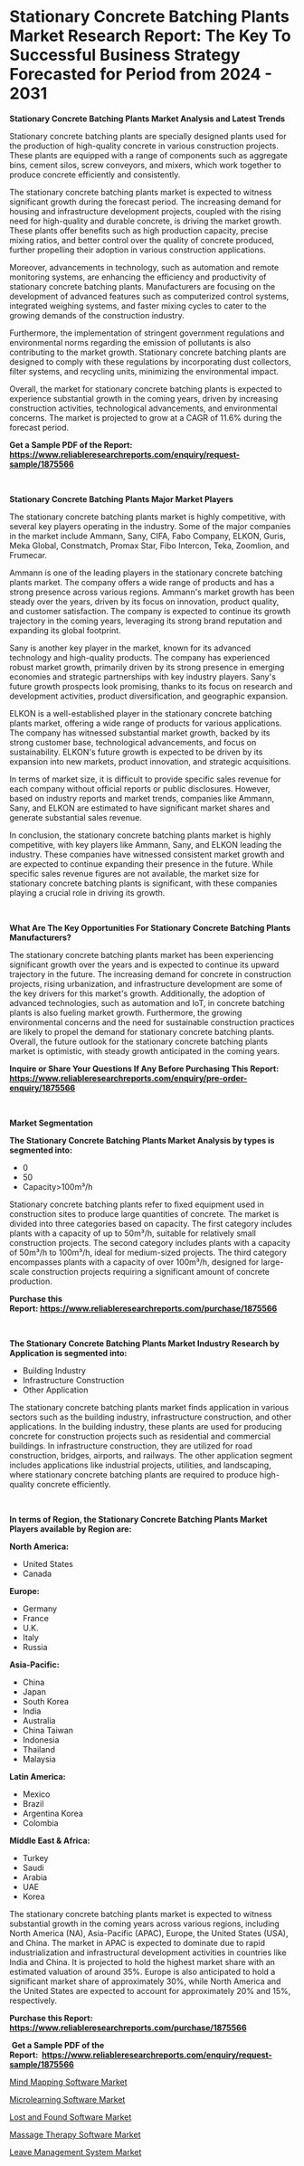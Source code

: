 <p><h1>Stationary Concrete Batching Plants Market Research Report: The Key To Successful Business Strategy Forecasted for Period from 2024 - 2031</h1></p><p><strong>Stationary Concrete Batching Plants Market Analysis and Latest Trends</strong></p>
<p><p>Stationary concrete batching plants are specially designed plants used for the production of high-quality concrete in various construction projects. These plants are equipped with a range of components such as aggregate bins, cement silos, screw conveyors, and mixers, which work together to produce concrete efficiently and consistently.</p><p>The stationary concrete batching plants market is expected to witness significant growth during the forecast period. The increasing demand for housing and infrastructure development projects, coupled with the rising need for high-quality and durable concrete, is driving the market growth. These plants offer benefits such as high production capacity, precise mixing ratios, and better control over the quality of concrete produced, further propelling their adoption in various construction applications.</p><p>Moreover, advancements in technology, such as automation and remote monitoring systems, are enhancing the efficiency and productivity of stationary concrete batching plants. Manufacturers are focusing on the development of advanced features such as computerized control systems, integrated weighing systems, and faster mixing cycles to cater to the growing demands of the construction industry.</p><p>Furthermore, the implementation of stringent government regulations and environmental norms regarding the emission of pollutants is also contributing to the market growth. Stationary concrete batching plants are designed to comply with these regulations by incorporating dust collectors, filter systems, and recycling units, minimizing the environmental impact.</p><p>Overall, the market for stationary concrete batching plants is expected to experience substantial growth in the coming years, driven by increasing construction activities, technological advancements, and environmental concerns. The market is projected to grow at a CAGR of 11.6% during the forecast period.</p></p>
<p><strong>Get a Sample PDF of the Report:&nbsp; <a href="https://www.reliableresearchreports.com/enquiry/request-sample/1875566">https://www.reliableresearchreports.com/enquiry/request-sample/1875566</a></strong></p>
<p>&nbsp;</p>
<p><strong>Stationary Concrete Batching Plants Major Market Players</strong></p>
<p><p>The stationary concrete batching plants market is highly competitive, with several key players operating in the industry. Some of the major companies in the market include Ammann, Sany, CIFA, Fabo Company, ELKON, Guris, Meka Global, Constmatch, Promax Star, Fibo Intercon, Teka, Zoomlion, and Frumecar.</p><p>Ammann is one of the leading players in the stationary concrete batching plants market. The company offers a wide range of products and has a strong presence across various regions. Ammann's market growth has been steady over the years, driven by its focus on innovation, product quality, and customer satisfaction. The company is expected to continue its growth trajectory in the coming years, leveraging its strong brand reputation and expanding its global footprint.</p><p>Sany is another key player in the market, known for its advanced technology and high-quality products. The company has experienced robust market growth, primarily driven by its strong presence in emerging economies and strategic partnerships with key industry players. Sany's future growth prospects look promising, thanks to its focus on research and development activities, product diversification, and geographic expansion.</p><p>ELKON is a well-established player in the stationary concrete batching plants market, offering a wide range of products for various applications. The company has witnessed substantial market growth, backed by its strong customer base, technological advancements, and focus on sustainability. ELKON's future growth is expected to be driven by its expansion into new markets, product innovation, and strategic acquisitions.</p><p>In terms of market size, it is difficult to provide specific sales revenue for each company without official reports or public disclosures. However, based on industry reports and market trends, companies like Ammann, Sany, and ELKON are estimated to have significant market shares and generate substantial sales revenue.</p><p>In conclusion, the stationary concrete batching plants market is highly competitive, with key players like Ammann, Sany, and ELKON leading the industry. These companies have witnessed consistent market growth and are expected to continue expanding their presence in the future. While specific sales revenue figures are not available, the market size for stationary concrete batching plants is significant, with these companies playing a crucial role in driving its growth.</p></p>
<p>&nbsp;</p>
<p><strong>What Are The Key Opportunities For Stationary Concrete Batching Plants Manufacturers?</strong></p>
<p><p>The stationary concrete batching plants market has been experiencing significant growth over the years and is expected to continue its upward trajectory in the future. The increasing demand for concrete in construction projects, rising urbanization, and infrastructure development are some of the key drivers for this market's growth. Additionally, the adoption of advanced technologies, such as automation and IoT, in concrete batching plants is also fueling market growth. Furthermore, the growing environmental concerns and the need for sustainable construction practices are likely to propel the demand for stationary concrete batching plants. Overall, the future outlook for the stationary concrete batching plants market is optimistic, with steady growth anticipated in the coming years.</p></p>
<p><strong>Inquire or Share Your Questions If Any Before Purchasing This Report: <a href="https://www.reliableresearchreports.com/enquiry/pre-order-enquiry/1875566">https://www.reliableresearchreports.com/enquiry/pre-order-enquiry/1875566</a></strong></p>
<p>&nbsp;</p>
<p><strong>Market Segmentation</strong></p>
<p><strong>The Stationary Concrete Batching Plants Market Analysis by types is segmented into:</strong></p>
<p><ul><li>0<Capacity≤50m³/h</li><li>50<Capacity≤100m³/h</li><li>Capacity>100m³/h</li></ul></p>
<p><p>Stationary concrete batching plants refer to fixed equipment used in construction sites to produce large quantities of concrete. The market is divided into three categories based on capacity. The first category includes plants with a capacity of up to 50m³/h, suitable for relatively small construction projects. The second category includes plants with a capacity of 50m³/h to 100m³/h, ideal for medium-sized projects. The third category encompasses plants with a capacity of over 100m³/h, designed for large-scale construction projects requiring a significant amount of concrete production.</p></p>
<p><strong>Purchase this Report:&nbsp;<a href="https://www.reliableresearchreports.com/purchase/1875566">https://www.reliableresearchreports.com/purchase/1875566</a></strong></p>
<p>&nbsp;</p>
<p><strong>The Stationary Concrete Batching Plants Market Industry Research by Application is segmented into:</strong></p>
<p><ul><li>Building Industry</li><li>Infrastructure Construction</li><li>Other Application</li></ul></p>
<p><p>The stationary concrete batching plants market finds application in various sectors such as the building industry, infrastructure construction, and other applications. In the building industry, these plants are used for producing concrete for construction projects such as residential and commercial buildings. In infrastructure construction, they are utilized for road construction, bridges, airports, and railways. The other application segment includes applications like industrial projects, utilities, and landscaping, where stationary concrete batching plants are required to produce high-quality concrete efficiently.</p></p>
<p>&nbsp;</p>
<p><strong>In terms of Region, the Stationary Concrete Batching Plants Market Players available by Region are:</strong></p>
<p>
    <p> <strong> North America: </strong>
        <ul>
            <li>United States</li>
            <li>Canada</li>
        </ul>
        </p> 
    <p> <strong> Europe: </strong>
        <ul>
            <li>Germany</li>
            <li>France</li>
            <li>U.K.</li>
            <li>Italy</li>
            <li>Russia</li>
        </ul>
        </p> 
    <p> <strong> Asia-Pacific: </strong>
        <ul>
            <li>China</li>
            <li>Japan</li>
            <li>South Korea</li>
            <li>India</li>
            <li>Australia</li>
            <li>China Taiwan</li>
            <li>Indonesia</li>
            <li>Thailand</li>
            <li>Malaysia</li>
        </ul>
        </p> 
    <p> <strong> Latin America: </strong>
        <ul>
            <li>Mexico</li>
            <li>Brazil</li>
            <li>Argentina Korea</li>
            <li>Colombia</li>
        </ul>
        </p> 
    <p> <strong> Middle East & Africa: </strong>
        <ul>
            <li>Turkey</li>
            <li>Saudi</li>
            <li>Arabia</li>
            <li>UAE</li>
            <li>Korea</li>
        </ul>
    </p>
    </p>
<p><p>The stationary concrete batching plants market is expected to witness substantial growth in the coming years across various regions, including North America (NA), Asia-Pacific (APAC), Europe, the United States (USA), and China. The market in APAC is expected to dominate due to rapid industrialization and infrastructural development activities in countries like India and China. It is projected to hold the highest market share with an estimated valuation of around 35%. Europe is also anticipated to hold a significant market share of approximately 30%, while North America and the United States are expected to account for approximately 20% and 15%, respectively.</p></p>
<p><strong>Purchase this Report: <a href="https://www.reliableresearchreports.com/purchase/1875566">https://www.reliableresearchreports.com/purchase/1875566</a></strong></p>
<p>&nbsp;<strong>Get a Sample PDF of the Report:&nbsp;&nbsp;<a href="https://www.reliableresearchreports.com/enquiry/request-sample/1875566">https://www.reliableresearchreports.com/enquiry/request-sample/1875566</a></strong></p>
<p><strong></strong></p>
<p><p><a href="https://medium.com/@oliviastone00/mind-mapping-software-market-size-cagr-trends-2024-2030-e313ab20aae6">Mind Mapping Software Market</a></p><p><a href="https://medium.com/@oliviastone00/microlearning-software-market-insight-market-trends-growth-forecasted-from-2023-to-2030-e13d805d4852">Microlearning Software Market</a></p><p><a href="https://medium.com/@oliviastone00/lost-and-found-software-market-report-reveals-the-latest-trends-and-growth-opportunities-of-this-dd440ca44af1">Lost and Found Software Market</a></p><p><a href="https://medium.com/@oliviastone00/massage-therapy-software-market-research-report-its-history-and-forecast-2023-to-2030-022328eddd91">Massage Therapy Software Market</a></p><p><a href="https://medium.com/@oliviastone00/leave-management-system-market-insight-market-trends-growth-forecasted-from-2023-to-2030-a56ffdbd6053">Leave Management System Market</a></p></p>